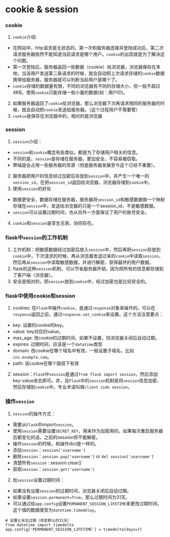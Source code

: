 # cookie & session

### cookie
1. `cookie`介绍:
  - 在网站中，http请求是无状态的。第一次和服务器连接并登陆成功后，第二次请求服务器依然不能知道当前请求是哪个用户。`cookie`的出现就是为了解决这个问题。
  - 第一次登陆后，服务器返回一些数据（cookie）给浏览器，浏览器保存在本地，当该用户发送第二条请求的时候，就会自动把上次请求存储的`cookie`数据携带给服务器，服务器就可以判断当前用户是哪个了。
  - `cookie`存储的数据量有限，不同的浏览器有不同的存储大小，但一般不超过4KB。使用`cookie`只能存储一些小量的数据(如：用户ID)。
2. 如果服务器返回了`cookie`给浏览器，那么浏览器下次再请求相同的服务器的时候，就会自动把`cookie`发送给服务器。（这个过程用户不需要管）
3. `cookie`是保存在浏览器中的，相对的是浏览器

### session
1. `session`介绍：
  - `session`和`cookie`概念有些类似，都是为了存储用户相关的信息。
  - 不同的是，`session`是存储在服务器，更加安全，不容易被窃取。
  - 弊端是会占用一些服务器的资源（但是服务器发展至今这个已经不重要）。
2. 服务器把用户的信息经过加密后存放到`session`中，并产生一个唯一的`session_id`，在把`session_id`返回给浏览器，浏览器存储到`cookie`中。
3. 使用`session`的好处
  - 数据更安全，数据存储在服务器，服务器将`session_id`和敏感数据做一个映射存储在`session`中，发送给浏览器的只是一个session_id，不是敏感数据。
  - `session`可以设置过期时间，也从另外一方面保证了用户的账号安全。
4. `cookie`和`session`是孪生兄弟，协同存在。

### flask中`session`的工作机制
1. 工作机制：把敏感数据经过加密后放入`session`中，然后再把`session`存放到`cookie`中，下次请求的时候，再从浏览器发送过来的`cookie`中读取`session`，然后再从`session`中读取敏感数据，并进行解密，获得最终的用户数据。
2. flask的这种`session`机制，可以节省服务器开销，因为把所有的信息都存储到了客户端（浏览器）。
3. 安全是相对的，把`session`放到`cookie`中，经过加密也是比较安全的。

### flask中使用cookie和session
1. cookies: 在`Flask`中操作`cookie`，是通过`response`对象来操作的，可以在`response`返回之前，通过`response.set_cookie`来设置。这个方法注意要点：
  - key: 设置的cookie的key。
  - value: key对应的value。
  - max_age: 改cookie的过期时间，如果不设置，则浏览器关闭后自动过期。
  - expires: 过期时间，应该是一个`datatime`类型
  - domain: 改cookie在哪个域名中有效，一般设置子域名，比如`cns.example.com`。
  - path: 该cookie在哪个路径下有效
2. session：`Flask`中`session`是通过`from flask import session`，然后添加key-value进去即可。并，且`Flask`中的`session`机制是将`session`信息加密，然后存储到`cookie`中。专业术语叫做`client side session`。

### 操作`session`
1. `session`的操作方式：
  - 需要从`Flask`中import`session`。
  - 使用`session`需要设置`SECRET_KEY`，用来作为加密用的。如果每次重启服务器后都变化的话，之前的session将不能解密。
  - 操作`session`的时候，和操作dict是一样的。
  - 添加`session`：`session['username']`
  - 删除`session`：`session.pop['username']` or `del session['username']`
  - 清楚所有`session：`session.clear()`
  - 获取`session`：`session.get('username')`
2. 给`session`设置过期时间：
  - 如果没有设置`session`的过期时间，浏览器关闭后自动过期。
  - 如果设置`session.permanent=True`，那么过期时间为31天。
  - 可以通过给`app.config`设置`PERMANENT_SESSION_LIFETIME`来更改过期时间，这个值的数据类型为`datetime.timedelay`。
  ```
  # 设置七天后过期（改变默认的31天）
  from datetime import timedelta
  app.config['PERMANENT_SESSION_LIFETIME'] = timedelta(days=7)
  ```
